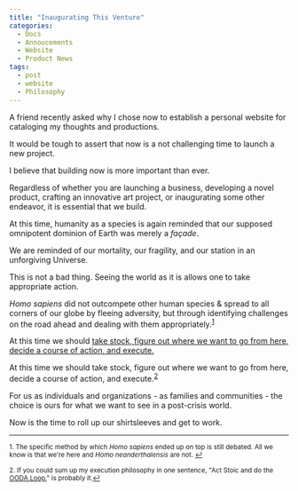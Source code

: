 ```yaml
---
title: "Inaugurating This Venture"
categories:
  - Docs
  - Annoucements
  - Website
  - Product News
tags:
  - post
  - website
  - Philosophy
---
```


A friend recently asked why I chose now to establish a personal website for cataloging my thoughts and productions.

It would be tough to assert that now is a not challenging time to launch a new project.

I believe that building now is more important than ever.

Regardless of whether you are launching a business, developing a novel product, crafting an innovative art project, or inaugurating some other endeavor, it is essential that we build.

At this time, humanity as a species is again reminded that our supposed omnipotent dominion of Earth was merely a <i>façade</i>.

We are reminded of our mortality, our fragility, and our station in an unforgiving Universe.

This is not a bad thing. Seeing the world as it is allows one to take appropriate action.

<i>Homo sapiens</i> did not outcompete other human species & spread to all corners of our globe by fleeing adversity, but through identifying challenges on the road ahead and dealing with them appropriately.<sup><a href="#fn1" id="ref1">1</a></sup>

At this time we should [take stock, figure out where we want to go from here, decide a course of action, and execute.
](https://en.wikipedia.org/wiki/OODA_loop) 

At this time we should take stock, figure out where we want to go from here, decide a course of action, and execute.<sup><a href="#fn2" id="ref2">2</a></sup>

For us as individuals and organizations - as families and communities - the choice is ours for what we want to see in a post-crisis world.

Now is the time to roll up our shirtsleeves and get to work.

<hr></hr>

<sup id="fn1">1. The specific method by which <i>Homo sapiens</i> ended up on top is still debated. All we know is that we're here and <i>Homo neanderthalensis</i> are not. <a href="#ref1" title="Jump back to Footnote 1">↩</a></sup>

<sup id="fn2">2. If you could sum up my execution philosophy in one sentence, "Act Stoic and do the [OODA Loop.](https://en.wikipedia.org/wiki/OODA_loop)" is probably it.<a href="#ref2" title="Jump back to footnote 2 in the text.">↩</a></sup>
